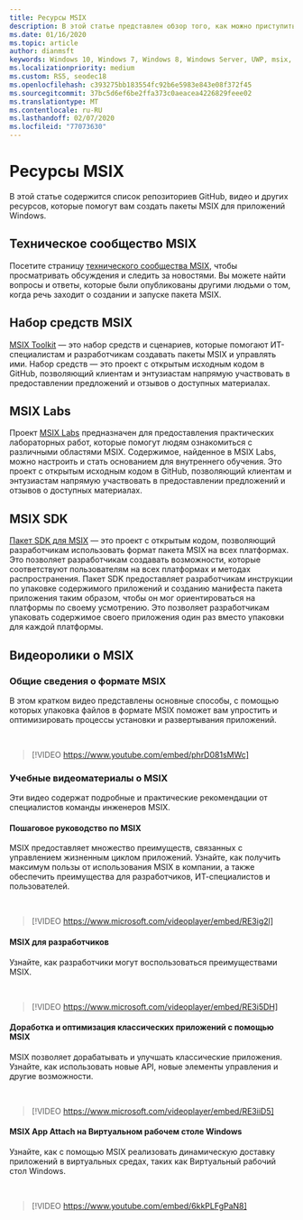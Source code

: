 ```yaml
---
title: Ресурсы MSIX
description: В этой статье представлен обзор того, как можно приступить к работе с MSIX. В этой статье будут указываться репозитории центра Git в зависимости от ваших сценариев.
ms.date: 01/16/2020
ms.topic: article
author: dianmsft
keywords: Windows 10, Windows 7, Windows 8, Windows Server, UWP, msix, мсикскоре, 1709, 1703, 1607, 1511, 1507
ms.localizationpriority: medium
ms.custom: RS5, seodec18
ms.openlocfilehash: c393275bb183554fc92b6e5983e843e08f372f45
ms.sourcegitcommit: 37bc5d6ef6be2ffa373c0aeacea4226829feee02
ms.translationtype: MT
ms.contentlocale: ru-RU
ms.lasthandoff: 02/07/2020
ms.locfileid: "77073630"
---
```

# <a name="msix-resources"></a>Ресурсы MSIX

В этой статье содержится список репозиториев GitHub, видео и других ресурсов, которые помогут вам создать пакеты MSIX для приложений Windows.

## <a name="msix-tech-community"></a>Техническое сообщество MSIX

Посетите страницу [технического сообщества MSIX](https://aka.ms/msixcommunity), чтобы просматривать обсуждения и следить за новостями. Вы можете найти вопросы и ответы, которые были опубликованы другими людьми о том, когда речь заходит о создании и запуске пакета MSIX.

## <a name="msix-toolkit"></a>Набор средств MSIX

[MSIX Toolkit](https://github.com/microsoft/MSIX-Toolkit) — это набор средств и сценариев, которые помогают ИТ-специалистам и разработчикам создавать пакеты MSIX и управлять ими. Набор средств — это проект с открытым исходным кодом в GitHub, позволяющий клиентам и энтузиастам напрямую участвовать в предоставлении предложений и отзывов о доступных материалах.

## <a name="msix-labs"></a>MSIX Labs

Проект [MSIX Labs](https://github.com/microsoft/MSIX-Labs) предназначен для предоставления практических лабораторных работ, которые помогут людям ознакомиться с различными областями MSIX. Содержимое, найденное в MSIX Labs, можно настроить и стать основанием для внутреннего обучения. Это проект с открытым исходным кодом в GitHub, позволяющий клиентам и энтузиастам напрямую участвовать в предоставлении предложений и отзывов о доступных материалах.

## <a name="msix-sdk"></a>MSIX SDK

[Пакет SDK для MSIX](https://github.com/Microsoft/msix-packaging) — это проект с открытым кодом, позволяющий разработчикам использовать формат пакета MSIX на всех платформах. Это позволяет разработчикам создавать возможности, которые соответствуют пользователям на всех платформах и методах распространения. Пакет SDK предоставляет разработчикам инструкции по упаковке содержимого приложений и созданию манифеста пакета приложения таким образом, чтобы он мог ориентироваться на платформы по своему усмотрению. Это позволяет разработчикам упаковать содержимое своего приложения один раз вместо упаковки для каждой платформы.

## <a name="msix-videos"></a>Видеоролики о MSIX

### <a name="introduction-to-msix"></a>Общие сведения о формате MSIX

В этом кратком видео представлены основные способы, с помощью которых упаковка файлов в формате MSIX поможет вам упростить и оптимизировать процессы установки и развертывания приложений.

<br/>

> [!VIDEO https://www.youtube.com/embed/phrD081sMWc]

### <a name="msix-training-videos"></a>Учебные видеоматериалы о MSIX

Эти видео содержат подробные и практические рекомендации от специалистов команды инженеров MSIX.

#### <a name="msix-walkthrough"></a>Пошаговое руководство по MSIX

MSIX предоставляет множество преимуществ, связанных с управлением жизненным циклом приложений. Узнайте, как получить максимум пользы от использования MSIX в компании, а также обеспечить преимущества для разработчиков, ИТ-специалистов и пользователей.

<br/>

>[!VIDEO https://www.microsoft.com/videoplayer/embed/RE3ig2l]

#### <a name="msix-for-developers"></a>MSIX для разработчиков

Узнайте, как разработчики могут воспользоваться преимуществами MSIX.

<br/>

>[!VIDEO https://www.microsoft.com/videoplayer/embed/RE3i5DH]

#### <a name="evolving-and-enhancing-desktop-apps-with-msix"></a>Доработка и оптимизация классических приложений с помощью MSIX

MSIX позволяет дорабатывать и улучшать классические приложения. Узнайте, как использовать новые API, новые элементы управления и другие возможности.

<br/>

>[!VIDEO https://www.microsoft.com/videoplayer/embed/RE3iiD5]

#### <a name="msix-app-attach-in-windows-virtual-desktop"></a>MSIX App Attach на Виртуальном рабочем столе Windows

Узнайте, как с помощью MSIX реализовать динамическую доставку приложений в виртуальных средах, таких как Виртуальный рабочий стол Windows.

<br/>

> [!VIDEO https://www.youtube.com/embed/6kkPLFgPaN8]
